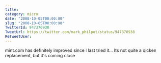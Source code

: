 ```yaml
---
title: 
category: micro
date: "2008-10-05T00:00:00"
slug: "2008-10-05T00:00:00"
TwitterId: 947370938
TweetUrl: https://twitter.com/mark_philpot/status/947370938
ReTweetUser: 
---
```


mint.com has definitely improved since I last tried it...  Its not quite a qicken replacement, but it's coming close